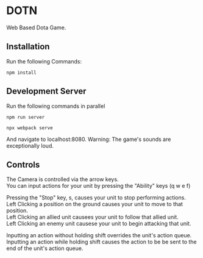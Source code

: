 # DOTN
Web Based Dota Game.

## Installation

Run the following Commands:

```
npm install
```

## Development Server

Run the following commands in parallel

```
npm run server
```

```
npx webpack serve
```
And navigate to localhost:8080. Warning: The game's sounds are exceptionally loud.

## Controls
The Camera is controlled via the arrow keys.  
You can input actions for your unit by pressing the "Ability" keys (q w e f)  

Pressing the "Stop" key, s, causes your unit to stop performing actions.  
Left Clicking a position on the ground causes your unit to move to that position.  
Left Clicking an allied unit causees your unit to follow that allied unit.  
Left Clicking an enemy unit causese your unit to begin attacking that unit.  
  
Inputting an action without holding shift overrides the unit's action queue.  
Inputting an action while holding shift causes the action to be be sent to the end of the unit's action queue.  

